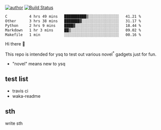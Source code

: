 [![author](https://img.shields.io/badge/author-ysq-green)](https://github.com/Yang-Shiqin)
[![Build Status](https://app.travis-ci.com/Yang-Shiqin/testall.svg?branch=main)](https://app.travis-ci.com/Yang-Shiqin/testall)

<!--START_SECTION:waka-->

```txt
C          4 hrs 49 mins   ██████████▒░░░░░░░░░░░░░░   41.21 %
Other      3 hrs 38 mins   ███████▓░░░░░░░░░░░░░░░░░   31.17 %
Python     2 hrs 9 mins    ████▓░░░░░░░░░░░░░░░░░░░░   18.44 %
Markdown   1 hr 3 mins     ██▒░░░░░░░░░░░░░░░░░░░░░░   09.02 %
Makefile   1 min           ░░░░░░░░░░░░░░░░░░░░░░░░░   00.16 %
```

<!--END_SECTION:waka-->

Hi there 👋

This repo is intended for ysq to test out various novel<sup>*</sup> gadgets just for fun.

- "novel" means new to ysq

## test list
- travis ci
- waka-readme


## sth
write sth

